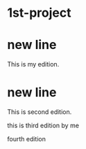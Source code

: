 # 1st-project

# new line

This is my edition.

# new line 

This is second edition.

this is third edition by me

fourth edition